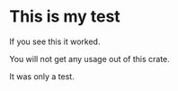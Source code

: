 # This is my test

If you see this it worked.

You will not get any usage out of this crate.

It was only a test.